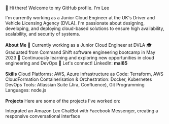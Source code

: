 👋 Hi there! Welcome to my GitHub profile. I'm Lee 

I'm currently working as a Junior Cloud Engineer at the UK's Driver and Vehicle Licensing Agency (DVLA). I'm passionate about designing, developing, and deploying cloud-based solutions to ensure high availability, scalability, and security of systems.
<br></br>
<strong>About Me</strong>
💼 Currently working as a Junior Cloud Engineer at DVLA
🎓 Graduated from Command Shift software engineering bootcamp in May 2023
🌱 Continuously learning and exploring new opportunities in cloud engineering and DevOps
💬 Let's connect! LinkedIn: <strong>mal85</strong>
<br></br>
<strong>Skills</strong>
Cloud Platforms: AWS, Azure
Infrastructure as Code: Terraform, AWS CloudFormation
Containerisation & Orchestration: Docker, Kubernetes
DevOps Tools: Atlassian Suite (Jira, Confluence), Git
Programming Languages: node.js
<br></br>
<strong>Projects</strong>
Here are some of the projects I've worked on:

Integrated an Amazon Lex ChatBot with Facebook Messenger, creating a responsive conversational interface
